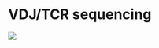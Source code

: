 VDJ/TCR sequencing
====================

![](https://marlin-prod.literatumonline.com/cms/attachment/c6d7e418-299d-47b6-8c27-80a32209943c/gr2.jpg)
